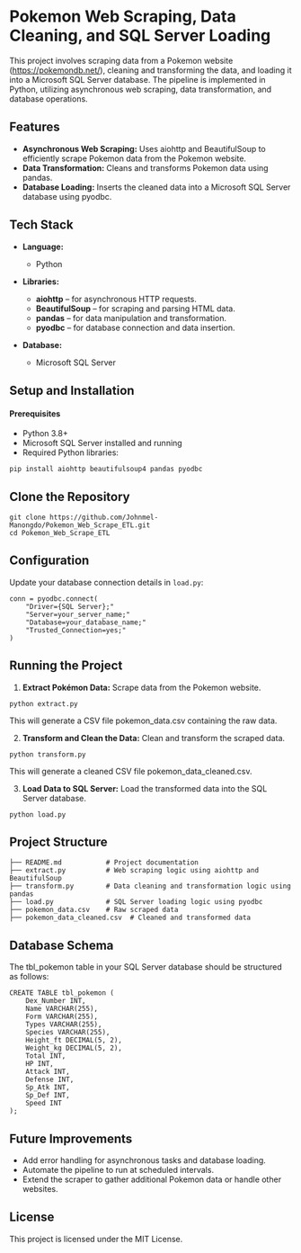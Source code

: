 # Pokemon Web Scraping, Data Cleaning, and SQL Server Loading

This project involves scraping data from a Pokemon website (https://pokemondb.net/), cleaning and transforming the data, and loading it into a Microsoft SQL Server database. The pipeline is implemented in Python, utilizing asynchronous web scraping, data transformation, and database operations.

## Features
- **Asynchronous Web Scraping:** Uses aiohttp and BeautifulSoup to efficiently scrape Pokemon data from the Pokemon website.
- **Data Transformation:** Cleans and transforms Pokemon data using pandas.
- **Database Loading:** Inserts the cleaned data into a Microsoft SQL Server database using pyodbc.

## Tech Stack
- **Language:**
  - Python

- **Libraries:**
  - **aiohttp** – for asynchronous HTTP requests.
  - **BeautifulSoup** – for scraping and parsing HTML data.
  - **pandas** – for data manipulation and transformation.
  - **pyodbc** – for database connection and data insertion.
- **Database:**
  - Microsoft SQL Server

## Setup and Installation

#### Prerequisites
- Python 3.8+
- Microsoft SQL Server installed and running
- Required Python libraries:

```
pip install aiohttp beautifulsoup4 pandas pyodbc
```

## Clone the Repository

```
git clone https://github.com/Johnmel-Manongdo/Pokemon_Web_Scrape_ETL.git
cd Pokemon_Web_Scrape_ETL
```

## Configuration

Update your database connection details in `load.py`:

```
conn = pyodbc.connect(
    "Driver={SQL Server};"
    "Server=your_server_name;"
    "Database=your_database_name;"
    "Trusted_Connection=yes;"
)
```

## Running the Project

1. **Extract Pokémon Data:** Scrape data from the Pokemon website.

```python extract.py```

  This will generate a CSV file pokemon_data.csv containing the raw data.

2. **Transform and Clean the Data:** Clean and transform the scraped data.

```python transform.py```

  This will generate a cleaned CSV file pokemon_data_cleaned.csv.

3. **Load Data to SQL Server:** Load the transformed data into the SQL Server database.

```python load.py```

## Project Structure

```
├── README.md           # Project documentation
├── extract.py          # Web scraping logic using aiohttp and BeautifulSoup
├── transform.py        # Data cleaning and transformation logic using pandas
├── load.py             # SQL Server loading logic using pyodbc
├── pokemon_data.csv    # Raw scraped data
├── pokemon_data_cleaned.csv  # Cleaned and transformed data
```

## Database Schema

The tbl_pokemon table in your SQL Server database should be structured as follows:

```
CREATE TABLE tbl_pokemon (
    Dex_Number INT,
    Name VARCHAR(255),
    Form VARCHAR(255),
    Types VARCHAR(255),
    Species VARCHAR(255),
    Height_ft DECIMAL(5, 2),
    Weight_kg DECIMAL(5, 2),
    Total INT,
    HP INT,
    Attack INT,
    Defense INT,
    Sp_Atk INT,
    Sp_Def INT,
    Speed INT
);
```

## Future Improvements

- Add error handling for asynchronous tasks and database loading.
- Automate the pipeline to run at scheduled intervals.
- Extend the scraper to gather additional Pokemon data or handle other websites.

## License

This project is licensed under the MIT License.






